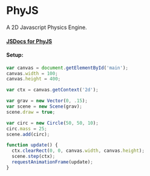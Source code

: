 # PhyJS
A 2D Javascript Physics Engine.

#### [JSDocs for PhyJS](https://pinejh.github.io/PhyJS) 

#### Setup:
```javascript
var canvas = document.getElementById('main');
canvas.width = 100;
canvas.height = 400;

var ctx = canvas.getContext('2d');

var grav = new Vector(0, .15);
var scene = new Scene(grav);
scene.draw = true;

var circ = new Circle(50, 50, 10);
circ.mass = 25;
scene.add(circ);

function update() {
  ctx.clearRect(0, 0, canvas.width, canvas.height);
  scene.step(ctx);
  requestAnimationFrame(update);
}
```
